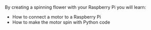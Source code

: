 By creating a spinning flower with your Raspberry Pi you will learn:

- How to connect a motor to a Raspberry Pi
- How to make the motor spin with Python code
